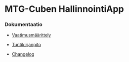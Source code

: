 # MTG-Cuben HallinnointiApp

### Dokumentaatio

 - [Vaatimusmäärittely](https://github.com/EeroAnt/ot-harjoitusty-/blob/main/MTG-Cube-App/dokumentaatio/vaatimusmaarittely.md)

 - [Tuntikirjanpito](https://github.com/EeroAnt/ot-harjoitusty-/blob/main/MTG-Cube-App/dokumentaatio/tuntikirjanpito.md)

 - [Changelog](https://github.com/EeroAnt/ot-harjoitusty-/blob/main/MTG-Cube-App/dokumentaatio/changelog.md)


